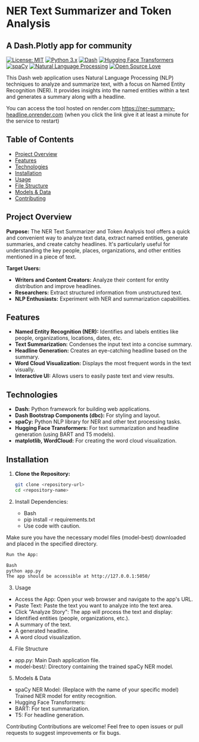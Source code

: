 # NER Text Summarizer and Token Analysis

## A Dash.Plotly app for community

[![License: MIT](https://img.shields.io/badge/License-MIT-yellow.svg)](https://opensource.org/licenses/MIT)
[![Python 3.x](https://img.shields.io/badge/python-3.x-blue.svg)](https://www.python.org/)
[![Dash](https://img.shields.io/badge/Dash-v2-orange)](https://dash.plotly.com/)
[![Hugging Face Transformers](https://img.shields.io/badge/%F0%9F%A4%96%20Hugging%20Face-Transformers-blue)](https://huggingface.co/transformers)
[![spaCy](https://img.shields.io/badge/spaCy-3.x-blueviolet)](https://spacy.io/)
[![Natural Language Processing](https://img.shields.io/badge/Topic-Natural%20Language%20Processing-green)](https://en.wikipedia.org/wiki/Natural_language_processing)
[![Open Source Love](https://badges.frapsoft.com/os/v1/open-source.svg?v=103)](https://github.com/ellerbrock/open-source-badges/) 


This Dash web application uses Natural Language Processing (NLP) techniques to analyze and summarize text, with a focus on Named Entity Recognition (NER). It provides insights into the named entities within a text and generates a summary along with a headline.

You can access the tool hosted on render.com  https://ner-summary-headline.onrender.com  (when you click the link give it at least a minute for the service to restart)

## Table of Contents

- [Project Overview](#project-overview)
- [Features](#features)
- [Technologies](#technologies)
- [Installation](#installation)
- [Usage](#usage)
- [File Structure](#file-structure)
- [Models & Data](#models--data)
- [Contributing](#contributing)

## Project Overview

**Purpose:** The NER Text Summarizer and Token Analysis tool offers a quick and convenient way to analyze text data, extract named entities, generate summaries, and create catchy headlines. It's particularly useful for understanding the key people, places, organizations, and other entities mentioned in a piece of text.

**Target Users:**

- **Writers and Content Creators:** Analyze their content for entity distribution and improve headlines.
- **Researchers:** Extract structured information from unstructured text.
- **NLP Enthusiasts:** Experiment with NER and summarization capabilities.

## Features

- **Named Entity Recognition (NER):** Identifies and labels entities like people, organizations, locations, dates, etc.
- **Text Summarization:** Condenses the input text into a concise summary.
- **Headline Generation:**  Creates an eye-catching headline based on the summary.
- **Word Cloud Visualization:** Displays the most frequent words in the text visually.
- **Interactive UI:**  Allows users to easily paste text and view results.

## Technologies

- **Dash:** Python framework for building web applications.
- **Dash Bootstrap Components (dbc):** For styling and layout.
- **spaCy:** Python NLP library for NER and other text processing tasks.
- **Hugging Face Transformers:**  For text summarization and headline generation (using BART and T5 models).
- **matplotlib, WordCloud:**  For creating the word cloud visualization.

## Installation

1. **Clone the Repository:**
   ```bash
   git clone <repository-url>
   cd <repository-name>

2. Install Dependencies:

   * Bash
   * pip install -r requirements.txt
   * Use code with caution.                                                                                                                                            

Make sure you have the necessary model files (model-best) downloaded and placed in the specified directory.
  
  ```Bash
  Run the App:
  
  Bash
  python app.py
  The app should be accessible at http://127.0.0.1:5050/
  ```                    
                      
3. Usage
   
 * Access the App: Open your web browser and navigate to the app's URL.
 * Paste Text: Paste the text you want to analyze into the text area.
 * Click "Analyze Story": The app will process the text and display:
 * Identified entities (people, organizations, etc.).
 * A summary of the text.
 * A generated headline.
 * A word cloud visualization.

4. File Structure
   
 * app.py: Main Dash application file.
 * model-best/: Directory containing the trained spaCy NER model.

5. Models & Data

 * spaCy NER Model: (Replace with the name of your specific model) Trained NER model for entity recognition.
 * Hugging Face Transformers:
 * BART: For text summarization.
 * T5: For headline generation.

Contributing
Contributions are welcome! Feel free to open issues or pull requests to suggest improvements or fix bugs.
